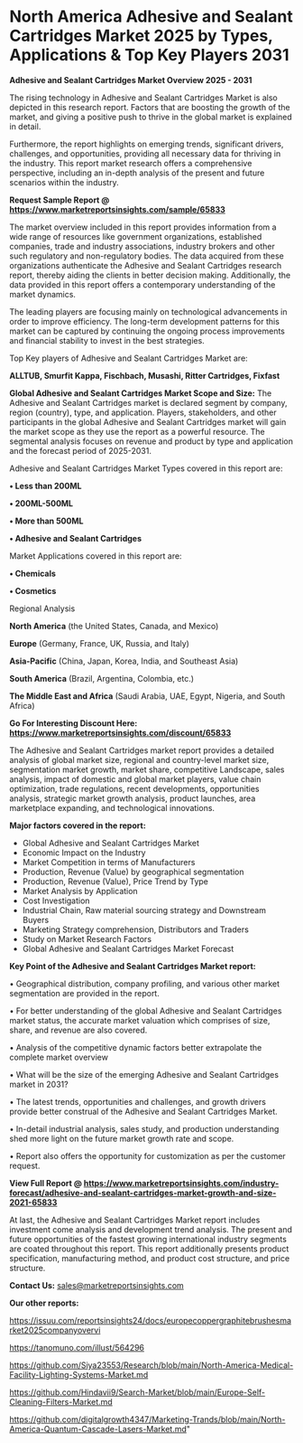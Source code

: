 # North America Adhesive and Sealant Cartridges Market 2025 by Types, Applications & Top Key Players 2031

<Strong> Adhesive and Sealant Cartridges Market Overview 2025 - 2031</strong>

The rising technology in Adhesive and Sealant Cartridges Market is also depicted in this research report. Factors that are boosting the growth of the market, and giving a positive push to thrive in the global market is explained in detail.

Furthermore, the report highlights on emerging trends, significant drivers, challenges, and opportunities, providing all necessary data for thriving in the industry. This report market research offers a comprehensive perspective, including an in-depth analysis of the present and future scenarios within the industry.

<strong>Request Sample Report @ <a href=https://www.marketreportsinsights.com/sample/65833>https://www.marketreportsinsights.com/sample/65833</a></strong>

The market overview included in this report provides information from a wide range of resources like government organizations, established companies, trade and industry associations, industry brokers and other such regulatory and non-regulatory bodies. The data acquired from these organizations authenticate the Adhesive and Sealant Cartridges research report, thereby aiding the clients in better decision making. Additionally, the data provided in this report offers a contemporary understanding of the market dynamics.

The leading players are focusing mainly on technological advancements in order to improve efficiency. The long-term development patterns for this market can be captured by continuing the ongoing process improvements and financial stability to invest in the best strategies.

Top Key players of Adhesive and Sealant Cartridges Market are:

<strong>ALLTUB, Smurfit Kappa, Fischbach, Musashi, Ritter Cartridges, Fixfast</strong>

<strong><b>Global Adhesive and Sealant Cartridges Market Scope and Size:</b></strong>
The Adhesive and Sealant Cartridges market is declared segment by company, region (country), type, and application. Players, stakeholders, and other participants in the global Adhesive and Sealant Cartridges market will gain the market scope as they use the report as a powerful resource. The segmental analysis focuses on revenue and product by type and application and the forecast period of 2025-2031.

Adhesive and Sealant Cartridges Market Types covered in this report are:

<strong>• Less than 200ML

• 200ML-500ML

• More than 500ML

• Adhesive and Sealant Cartridges</strong>

Market Applications covered in this report are:

<strong>• Chemicals

• Cosmetics</strong> 

Regional Analysis

<strong>North America</strong> (the United States, Canada, and Mexico)

<strong>Europe</strong> (Germany, France, UK, Russia, and Italy)

<strong>Asia-Pacific</strong> (China, Japan, Korea, India, and Southeast Asia)

<strong>South America</strong> (Brazil, Argentina, Colombia, etc.)

<strong>The Middle East and Africa</strong> (Saudi Arabia, UAE, Egypt, Nigeria, and South Africa)

<strong>Go For Interesting Discount Here: <a href=https://www.marketreportsinsights.com/discount/65833>https://www.marketreportsinsights.com/discount/65833</a></strong>

The Adhesive and Sealant Cartridges market report provides a detailed analysis of global market size, regional and country-level market size, segmentation market growth, market share, competitive Landscape, sales analysis, impact of domestic and global market players, value chain optimization, trade regulations, recent developments, opportunities analysis, strategic market growth analysis, product launches, area marketplace expanding, and technological innovations.

<strong><b>Major factors covered in the report:</b></strong>
<ul>
  <li>Global Adhesive and Sealant Cartridges Market </li>
  <li>Economic Impact on the Industry</li>
  <li>Market Competition in terms of Manufacturers</li>
  <li>Production, Revenue (Value) by geographical segmentation</li>
  <li>Production, Revenue (Value), Price Trend by Type</li>
  <li>Market Analysis by Application</li>
  <li>Cost Investigation</li>
  <li>Industrial Chain, Raw material sourcing strategy and Downstream Buyers</li>
  <li>Marketing Strategy comprehension, Distributors and Traders</li>
  <li>Study on Market Research Factors</li>
  <li>Global Adhesive and Sealant Cartridges Market Forecast</li>
</ul>

<strong><b>Key Point of the Adhesive and Sealant Cartridges Market report:</b></strong>

• Geographical distribution, company profiling, and various other market segmentation are provided in the report.

• For better understanding of the global Adhesive and Sealant Cartridges market status, the accurate market valuation which comprises of size, share, and revenue are also covered.

• Analysis of the competitive dynamic factors better extrapolate the complete market overview

• What will be the size of the emerging Adhesive and Sealant Cartridges market in 2031?

• The latest trends, opportunities and challenges, and growth drivers provide better construal of the Adhesive and Sealant Cartridges Market.

• In-detail industrial analysis, sales study, and production understanding shed more light on the future market growth rate and scope.

• Report also offers the opportunity for customization as per the customer request.

<strong><b>View Full Report @ <a href=https://www.marketreportsinsights.com/industry-forecast/adhesive-and-sealant-cartridges-market-growth-and-size-2021-65833>https://www.marketreportsinsights.com/industry-forecast/adhesive-and-sealant-cartridges-market-growth-and-size-2021-65833</a></b></strong>


At last, the Adhesive and Sealant Cartridges Market report includes investment come analysis and development trend analysis. The present and future opportunities of the fastest growing international industry segments are coated throughout this report. This report additionally presents product specification, manufacturing method, and product cost structure, and price structure.

<strong>Contact Us:</strong>
sales@marketreportsinsights.com

<strong>Our other reports:</strong>

<a href=https://issuu.com/reportsinsights24/docs/europecoppergraphitebrushesmarket2025companyovervi>https://issuu.com/reportsinsights24/docs/europecoppergraphitebrushesmarket2025companyovervi</a>

<a href=https://tanomuno.com/illust/564296>https://tanomuno.com/illust/564296</a>

<a href=https://github.com/Siya23553/Research/blob/main/North-America-Medical-Facility-Lighting-Systems-Market.md>https://github.com/Siya23553/Research/blob/main/North-America-Medical-Facility-Lighting-Systems-Market.md</a>

<a href=https://github.com/Hindavii9/Search-Market/blob/main/Europe-Self-Cleaning-Filters-Market.md>https://github.com/Hindavii9/Search-Market/blob/main/Europe-Self-Cleaning-Filters-Market.md</a>

<a href=https://github.com/digitalgrowth4347/Marketing-Trands/blob/main/North-America-Quantum-Cascade-Lasers-Market.md>https://github.com/digitalgrowth4347/Marketing-Trands/blob/main/North-America-Quantum-Cascade-Lasers-Market.md</a>"
